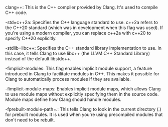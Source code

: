clang++: This is the C++ compiler provided by Clang. It's used to compile C++ code.

-std=c++2a: Specifies the C++ language standard to use. c++2a refers to the C++20 standard (which was in development when this flag was used). If you're using a modern compiler, you can replace c++2a with c++20 to specify C++20 explicitly. 

-stdlib=libc++: Specifies the C++ standard library implementation to use. In this case, it tells Clang to use libc++ (the LLVM C++ Standard Library) instead of the default libstdc++.

-fimplicit-modules: This flag enables implicit module support, a feature introduced in Clang to facilitate modules in C++. This makes it possible for Clang to automatically process modules if they are available.

-fimplicit-module-maps: Enables implicit module maps, which allows Clang to use module maps without explicitly specifying them in the source code. Module maps define how Clang should handle modules.

-fprebuilt-module-path=.: This tells Clang to look in the current directory (.) for prebuilt modules. It is used when you're using precompiled modules that don't need to be rebuilt.
